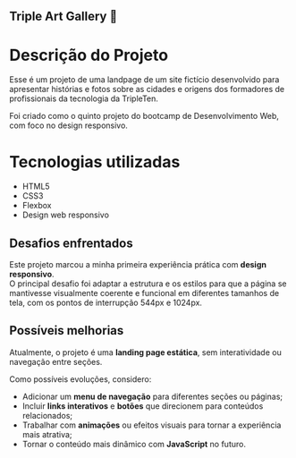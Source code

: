 ## Triple Art Gallery 🎨

# Descrição do Projeto

Esse é um projeto de uma landpage de um site fictício desenvolvido para apresentar histórias e fotos sobre as cidades e origens dos formadores de profissionais da tecnologia da TripleTen.

Foi criado como o quinto projeto do bootcamp de Desenvolvimento Web, com foco no design responsivo.

# Tecnologias utilizadas

- HTML5
- CSS3
- Flexbox
- Design web responsivo

## Desafios enfrentados

Este projeto marcou a minha primeira experiência prática com **design responsivo**.  
O principal desafio foi adaptar a estrutura e os estilos para que a página se mantivesse visualmente coerente e funcional em diferentes tamanhos de tela, com os pontos de interrupção 544px e 1024px.

## Possíveis melhorias

Atualmente, o projeto é uma **landing page estática**, sem interatividade ou navegação entre seções.

Como possíveis evoluções, considero:

- Adicionar um **menu de navegação** para diferentes seções ou páginas;
- Incluir **links interativos** e **botões** que direcionem para conteúdos relacionados;
- Trabalhar com **animações** ou efeitos visuais para tornar a experiência mais atrativa;
- Tornar o conteúdo mais dinâmico com **JavaScript** no futuro.
